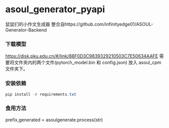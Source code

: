 # asoul_generator_pyapi
鼠鼠们的小作文生成器 整合自https://github.com/infinityedge01/ASOUL-Generator-Backend
### 下载模型
https://disk.pku.edu.cn/#/link/88F0D3C9839329210503C7E50634AAFE
需要将文件夹内的两个文件(pytorch_model.bin 和 config.json) 放入 asoul_cpm 文件夹下。
### 安装依赖
``` powershell
pip install -r requirements.txt
```
### 食用方法
prefix,generated = asoulgenerate.process(str)

